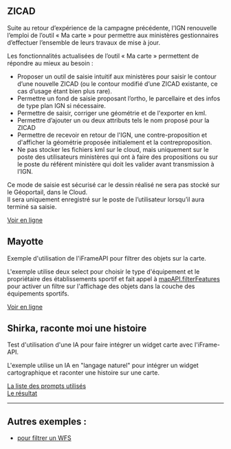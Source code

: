 ## ZICAD

Suite au retour d’expérience de la campagne précédente, l’IGN renouvelle l’emploi de l’outil « Ma carte » pour permettre aux ministères gestionnaires d’effectuer l’ensemble de leurs travaux de mise à jour.

Les fonctionnalités actualisées de l’outil « Ma carte » permettent de répondre au mieux au besoin :
- Proposer un outil de saisie intuitif aux ministères pour saisir le contour d’une nouvelle ZICAD (ou le contour modifié d’une ZICAD existante, ce cas d’usage étant bien plus rare).
- Permettre un fond de saisie proposant l’ortho, le parcellaire et des infos de type plan IGN si nécessaire.
- Permettre de saisir, corriger une géométrie et de l'exporter en kml.
- Permettre d’ajouter un ou deux attributs tels le nom proposé pour la ZICAD
- Permettre de recevoir en retour de l'IGN, une contre-proposition et d'afficher la géométrie proposée initialement et la contreproposition.
- Ne pas stocker les fichiers kml sur le cloud, mais uniquement sur le poste des utilisateurs ministères qui ont à faire des propositions ou sur le poste du référent ministère qui doit les valider avant transmission à l’IGN.
 
Ce mode de saisie est sécurisé car le dessin réalisé ne sera pas stocké sur le Géoportail, dans le Cloud.    
Il sera uniquement enregistré sur le poste de l’utilisateur lorsqu’il aura terminé sa saisie.

[Voir en ligne](https://ignf-ma-carte.github.io/apps/ZICAD/)

## Mayotte

Exemple d'utilisation de l'iFrameAPI pour filtrer des objets sur la carte.

L'exemple utilise deux select pour choisir le type d'équipement et le propriétaire des établissements sportif et fait appel à [mapAPI.filterFeatures](https://ignf-ma-carte.github.io/mcviewer/doc/api.html#filterFeatures__anchor) pour activer un filtre sur l'affichage des objets dans la couche des équipements sportifs.

[Voir en ligne](https://ignf-ma-carte.github.io/apps/Mayotte/)


## Shirka, raconte moi une histoire

Test d'utilisation d'une IA pour faire intégrer un widget carte avec l'iFrame-API.

L'exemple utilise un IA en "langage naturel" pour intégrer un widget cartographique et raconter une histoire sur une carte.

[La liste des prompts utilisés](https://github.com/IGNF-Ma-carte/apps/blob/main/Shirka/prompt.md)     
[Le résultat](https://ignf-ma-carte.github.io/apps/Shirka/)

----

## Autres exemples : 
* [pour filtrer un WFS](https://codepen.io/viglino/pen/dPyNodp)
